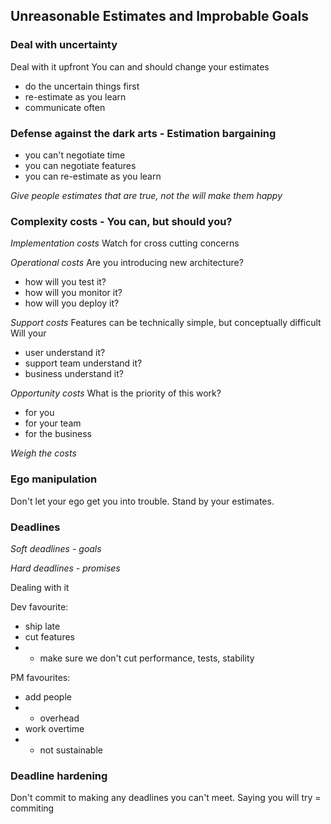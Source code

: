 Unreasonable Estimates and Improbable Goals
---

### Deal with uncertainty
Deal with it upfront
You can and should change your estimates

- do the uncertain things first
- re-estimate as you learn
- communicate often

### Defense against the dark arts - Estimation bargaining

- you can't negotiate time
- you can negotiate features
- you can re-estimate as you learn

_Give people estimates that are true, not the will make them happy_

### Complexity costs - You can, but should you?

*Implementation costs*
Watch for cross cutting concerns

*Operational costs*
Are you introducing new architecture?
- how will you test it?
- how will you monitor it?
- how will you deploy it?

*Support costs*
Features can be technically simple, but conceptually difficult
Will your
- user understand it?
- support team understand it?
- business understand it?

*Opportunity costs*
What is the priority of this work?
- for you
- for your team
- for the business

*Weigh the costs*

### Ego manipulation
Don't let your ego get you into trouble. Stand by your estimates.

### Deadlines

*Soft deadlines - goals*

*Hard deadlines - promises*

Dealing with it

Dev favourite:
- ship late
- cut features
- - make sure we don't cut performance, tests, stability

PM favourites:
- add people
- - overhead
- work overtime
- - not sustainable

### Deadline hardening
Don't commit to making any deadlines you can't meet.
Saying you will try = commiting

